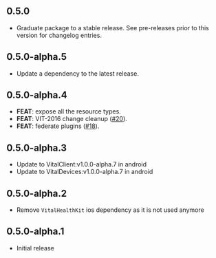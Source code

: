 ## 0.5.0

 - Graduate package to a stable release. See pre-releases prior to this version for changelog entries.

## 0.5.0-alpha.5

 - Update a dependency to the latest release.

## 0.5.0-alpha.4

 - **FEAT**: expose all the resource types.
 - **FEAT**: VIT-2016 change cleanup ([#20](https://github.com/tryVital/vital-flutter/issues/20)).
 - **FEAT**: federate plugins ([#18](https://github.com/tryVital/vital-flutter/issues/18)).

## 0.5.0-alpha.3

* Update to VitalClient:v1.0.0-alpha.7 in android
* Update to VitalDevices:v1.0.0-alpha.7 in android

## 0.5.0-alpha.2

* Remove `VitalHealthKit` ios dependency as it is not used anymore

## 0.5.0-alpha.1

* Initial release
